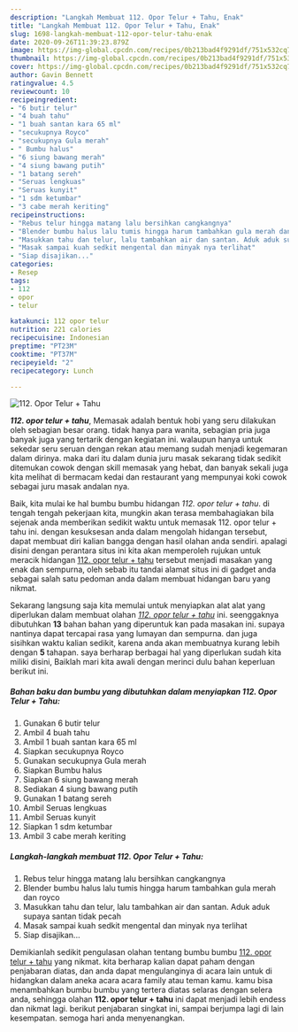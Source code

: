 ```yaml
---
description: "Langkah Membuat 112. Opor Telur + Tahu, Enak"
title: "Langkah Membuat 112. Opor Telur + Tahu, Enak"
slug: 1698-langkah-membuat-112-opor-telur-tahu-enak
date: 2020-09-26T11:39:23.879Z
image: https://img-global.cpcdn.com/recipes/0b213bad4f9291df/751x532cq70/112-opor-telur-tahu-foto-resep-utama.jpg
thumbnail: https://img-global.cpcdn.com/recipes/0b213bad4f9291df/751x532cq70/112-opor-telur-tahu-foto-resep-utama.jpg
cover: https://img-global.cpcdn.com/recipes/0b213bad4f9291df/751x532cq70/112-opor-telur-tahu-foto-resep-utama.jpg
author: Gavin Bennett
ratingvalue: 4.5
reviewcount: 10
recipeingredient:
- "6 butir telur"
- "4 buah tahu"
- "1 buah santan kara 65 ml"
- "secukupnya Royco"
- "secukupnya Gula merah"
- " Bumbu halus"
- "6 siung bawang merah"
- "4 siung bawang putih"
- "1 batang sereh"
- "Seruas lengkuas"
- "Seruas kunyit"
- "1 sdm ketumbar"
- "3 cabe merah keriting"
recipeinstructions:
- "Rebus telur hingga matang lalu bersihkan cangkangnya"
- "Blender bumbu halus lalu tumis hingga harum tambahkan gula merah dan royco"
- "Masukkan tahu dan telur, lalu tambahkan air dan santan. Aduk aduk supaya santan tidak pecah"
- "Masak sampai kuah sedkit mengental dan minyak nya terlihat"
- "Siap disajikan..."
categories:
- Resep
tags:
- 112
- opor
- telur

katakunci: 112 opor telur 
nutrition: 221 calories
recipecuisine: Indonesian
preptime: "PT23M"
cooktime: "PT37M"
recipeyield: "2"
recipecategory: Lunch

---
```



![112. Opor Telur + Tahu](https://img-global.cpcdn.com/recipes/0b213bad4f9291df/751x532cq70/112-opor-telur-tahu-foto-resep-utama.jpg)

<b><i>112. opor telur + tahu</i></b>, Memasak adalah bentuk hobi yang seru dilakukan oleh sebagian besar orang. tidak hanya para wanita, sebagian pria juga banyak juga yang tertarik dengan kegiatan ini. walaupun hanya untuk sekedar seru seruan dengan rekan atau memang sudah menjadi kegemaran dalam dirinya. maka dari itu dalam dunia juru masak sekarang tidak sedikit ditemukan cowok dengan skill memasak yang hebat, dan banyak sekali juga kita melihat di bermacam kedai dan restaurant yang mempunyai koki cowok sebagai juru masak andalan nya.



Baik, kita mulai ke hal bumbu bumbu hidangan <i>112. opor telur + tahu</i>. di tengah tengah pekerjaan kita, mungkin akan terasa membahagiakan bila sejenak anda memberikan sedikit waktu untuk memasak 112. opor telur + tahu ini. dengan kesuksesan anda dalam mengolah hidangan tersebut, dapat membuat diri kalian bangga dengan hasil olahan anda sendiri. apalagi disini dengan perantara situs ini kita akan memperoleh rujukan untuk meracik hidangan <u>112. opor telur + tahu</u> tersebut menjadi masakan yang enak dan sempurna, oleh sebab itu tandai alamat situs ini di gadget anda sebagai salah satu pedoman anda dalam membuat hidangan baru yang nikmat.


Sekarang langsung saja kita memulai untuk menyiapkan alat alat yang diperlukan dalam membuat olahan <u><i>112. opor telur + tahu</i></u> ini. seenggaknya dibutuhkan <b>13</b> bahan bahan yang diperuntuk kan pada masakan ini. supaya nantinya dapat tercapai rasa yang lumayan dan sempurna. dan juga sisihkan waktu kalian sedikit, karena anda akan membuatnya kurang lebih dengan <b>5</b> tahapan. saya berharap berbagai hal yang diperlukan sudah kita miliki disini, Baiklah mari kita awali dengan merinci dulu bahan keperluan berikut ini.

<!--inarticleads1-->

##### Bahan baku dan bumbu yang dibutuhkan dalam menyiapkan 112. Opor Telur + Tahu:

1. Gunakan 6 butir telur
1. Ambil 4 buah tahu
1. Ambil 1 buah santan kara 65 ml
1. Siapkan secukupnya Royco
1. Gunakan secukupnya Gula merah
1. Siapkan  Bumbu halus
1. Siapkan 6 siung bawang merah
1. Sediakan 4 siung bawang putih
1. Gunakan 1 batang sereh
1. Ambil Seruas lengkuas
1. Ambil Seruas kunyit
1. Siapkan 1 sdm ketumbar
1. Ambil 3 cabe merah keriting




<!--inarticleads2-->

##### Langkah-langkah membuat 112. Opor Telur + Tahu:

1. Rebus telur hingga matang lalu bersihkan cangkangnya
1. Blender bumbu halus lalu tumis hingga harum tambahkan gula merah dan royco
1. Masukkan tahu dan telur, lalu tambahkan air dan santan. Aduk aduk supaya santan tidak pecah
1. Masak sampai kuah sedkit mengental dan minyak nya terlihat
1. Siap disajikan...




Demikianlah sedikit pengulasan olahan tentang bumbu bumbu <u>112. opor telur + tahu</u> yang nikmat. kita berharap kalian dapat paham dengan penjabaran diatas, dan anda dapat mengulanginya di acara lain untuk di hidangkan dalam aneka acara acara family atau teman kamu. kamu bisa menambahkan bumbu bumbu yang tertera diatas selaras dengan selera anda, sehingga olahan <b>112. opor telur + tahu</b> ini dapat menjadi lebih endess dan nikmat lagi. berikut penjabaran singkat ini, sampai berjumpa lagi di lain kesempatan. semoga hari anda menyenangkan.
